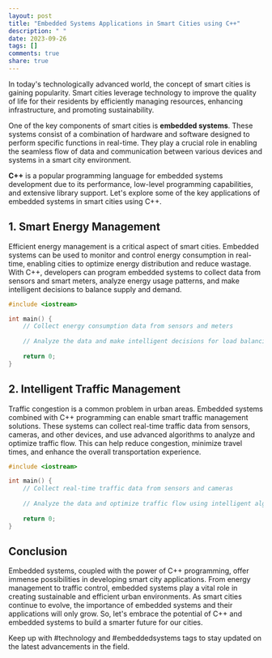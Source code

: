 ```yaml
---
layout: post
title: "Embedded Systems Applications in Smart Cities using C++"
description: " "
date: 2023-09-26
tags: []
comments: true
share: true
---
```


In today's technologically advanced world, the concept of smart cities is gaining popularity. Smart cities leverage technology to improve the quality of life for their residents by efficiently managing resources, enhancing infrastructure, and promoting sustainability.

One of the key components of smart cities is **embedded systems**. These systems consist of a combination of hardware and software designed to perform specific functions in real-time. They play a crucial role in enabling the seamless flow of data and communication between various devices and systems in a smart city environment.

**C++** is a popular programming language for embedded systems development due to its performance, low-level programming capabilities, and extensive library support. Let's explore some of the key applications of embedded systems in smart cities using C++.

## 1. Smart Energy Management

Efficient energy management is a critical aspect of smart cities. Embedded systems can be used to monitor and control energy consumption in real-time, enabling cities to optimize energy distribution and reduce wastage. With C++, developers can program embedded systems to collect data from sensors and smart meters, analyze energy usage patterns, and make intelligent decisions to balance supply and demand.

```cpp
#include <iostream>

int main() {
    // Collect energy consumption data from sensors and meters
    
    // Analyze the data and make intelligent decisions for load balancing
    
    return 0;
}
```

## 2. Intelligent Traffic Management

Traffic congestion is a common problem in urban areas. Embedded systems combined with C++ programming can enable smart traffic management solutions. These systems can collect real-time traffic data from sensors, cameras, and other devices, and use advanced algorithms to analyze and optimize traffic flow. This can help reduce congestion, minimize travel times, and enhance the overall transportation experience.

```cpp
#include <iostream>

int main() {
    // Collect real-time traffic data from sensors and cameras
    
    // Analyze the data and optimize traffic flow using intelligent algorithms
    
    return 0;
}
```

## Conclusion

Embedded systems, coupled with the power of C++ programming, offer immense possibilities in developing smart city applications. From energy management to traffic control, embedded systems play a vital role in creating sustainable and efficient urban environments. As smart cities continue to evolve, the importance of embedded systems and their applications will only grow. So, let's embrace the potential of C++ and embedded systems to build a smarter future for our cities.

Keep up with #technology and #embeddedsystems tags to stay updated on the latest advancements in the field.